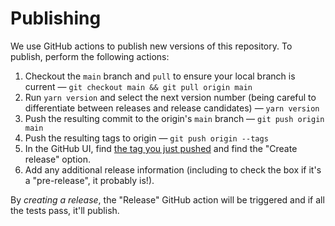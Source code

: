 # Publishing

We use GitHub actions to publish new versions of this repository. To publish, perform the following actions:

1. Checkout the `main` branch and `pull` to ensure your local branch is current — `git checkout main && git pull origin main`
2. Run `yarn version` and select the next version number (being careful to differentiate between releases and release candidates) — `yarn version`
3. Push the resulting commit to the origin's `main` branch — `git push origin main`
4. Push the resulting tags to origin — `git push origin --tags`
5. In the GitHub UI, find [the tag you just pushed](https://github.com/Netflix/x-element/tags) and find the "Create release" option.
6. Add any additional release information (including to check the box if it's a "pre-release", it probably is!).

By _creating a release_, the "Release" GitHub action will be triggered and if all the tests pass, it'll publish.
